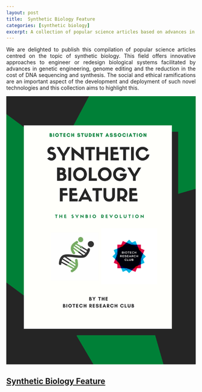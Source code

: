 ```yaml
---
layout: post
title:  Synthetic Biology Feature 
categories: [synthetic biology]
excerpt: A collection of popular science articles based on advances in synthetic biology!
---
```


<div style="text-align: justify">  
We are delighted to publish this compilation of popular science articles centred on the topic of synthetic biology. This field offers innovative approaches to engineer or redesign biological systems facilitated by advances in genetic engineering, genome editing and the reduction in the cost of DNA sequencing and synthesis.  The social and ethical ramifications are an important aspect of the development and deployment of such novel technologies and this collection aims to highlight this. 
</div>

![](../images/CoverPage.png)


## [Synthetic Biology Feature](../assets/BLD.pdf)
